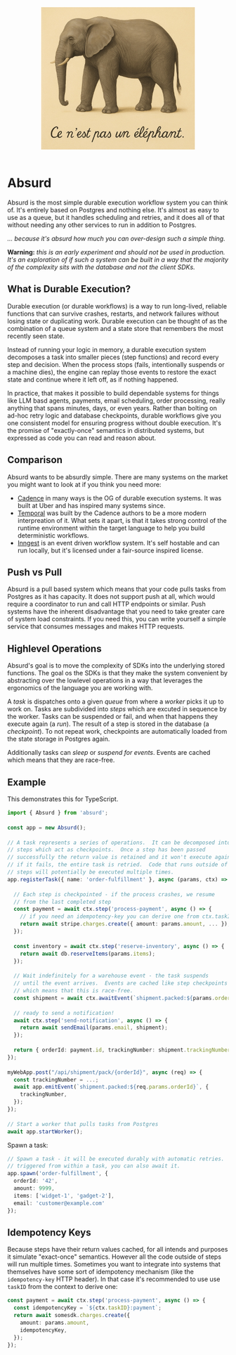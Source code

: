 <div style="text-align: center" align="center">
  <img src="logo.jpg" width="350" alt="Une photo d'un éléphant avec le titre : « Ceci n'est pas un éléphant »">
  <br><br>
</div>

# Absurd

Absurd is the most simple durable execution workflow system you can think of.
It's entirely based on Postgres and nothing else.  It's almost as easy to use as
a queue, but it handles scheduling and retries, and it does all of that without
needing any other services to run in addition to Postgres.

*… because it's absurd how much you can over-design such a simple thing.*

**Warning:** *this is an early experiment and should not be used in production.
It's an exploration of if such a system can be built in a way that the majority
of the complexity sits with the database and not the client SDKs.*

## What is Durable Execution?

Durable execution (or durable workflows) is a way to run long-lived, reliable
functions that can survive crashes, restarts, and network failures without losing
state or duplicating work.  Durable execution can be thought of as the combination
of a queue system and a state store that remembers the most recently seen state.

Instead of running your logic in memory, a durable execution system decomposes
a task into smaller pieces (step functions) and record every step and decision.
When the process stops (fails, intentionally suspends or a machine dies), the
engine can replay those events to restore the exact state and continue where it
left off, as if nothing happened.

In practice, that makes it possible to build dependable systems for things like
LLM basd agents, payments, email scheduling, order processing, really anything
that spans minutes, days, or even years.  Rather than bolting on ad-hoc retry
logic and database checkpoints, durable workflows give you one consistent model
for ensuring progress without double execution.  It's the promise of
"exactly-once" semantics in distributed systems, but expressed as code you can
read and reason about.

## Comparison

Absurd wants to be absurdly simple.  There are many systems on the market you
might want to look at if you think you need more:

* [Cadence](https://github.com/cadence-workflow/cadence) in many ways is the
  OG of durable execution systems.  It was built at Uber and has inspired many
  systems since.
* [Temporal](https://temporal.io/) was built by the Cadence authors to be a
  more modern interpreation of it.  What sets it apart, is that it takes strong
  control of the runtime environment within the target language to help you build
  deterministic workflows.
* [Inngest](https://www.inngest.com/) is an event driven workflow system.  It's
  self hostable and can run locally, but it's licensed under a fair-source
  inspired license.

## Push vs Pull

Absurd is a pull based system which means that your code pulls tasks from
Postgres as it has capacity.  It does not support push at all, which would
require a coordinator to run and call HTTP endpoints or similar.  Push systems
have the inherent disadvantage that you need to take greater care of system load
constraints.  If you need this, you can write yourself a simple service that
consumes messages and makes HTTP requests.

## Highlevel Operations

Absurd's goal is to move the complexity of SDKs into the underlying stored
functions.  The goal os the SDKs is that they make the system convenient by
abstracting over the lowlevel operations in a way that leverages the ergonomics
of the language you are working with.

A *task* is dispatches onto a given *queue* from where a *worker* picks it up
to work on.  Tasks are subdivided into *steps* which are excuted in sequence
by the worker.  Tasks can be suspended or fail, and when that happens they
execute again (a *run*).  The result of a step is stored in the database (a
*checkpoint*).  To not repeat work, checkpoints are automatically loaded from
the state storage in Postgres again.

Additionally tasks can *sleep* or *suspend for events*.  Events are cached
which means that they are race-free.

## Example

This demonstrates this for TypeScript.

```typescript
import { Absurd } from 'absurd';

const app = new Absurd();

// A task represents a series of operations.  It can be decomposed into
// steps which act as checkpoints.  Once a step has been passed
// successfully the return value is retained and it won't execute again.
// if it fails, the entire task is retried.  Code that runs outside of
// steps will potentially be executed multiple times.
app.registerTask({ name: 'order-fulfillment' }, async (params, ctx) => {

  // Each step is checkpointed - if the process crashes, we resume
  // from the last completed step
  const payment = await ctx.step('process-payment', async () => {
    // if you need an idempotency-key you can derive one from ctx.taskID.
    return await stripe.charges.create({ amount: params.amount, ... });
  });

  const inventory = await ctx.step('reserve-inventory', async () => {
    return await db.reserveItems(params.items);
  });

  // Wait indefinitely for a warehouse event - the task suspends
  // until the event arrives.  Events are cached like step checkpoints
  // which means that this is race-free.
  const shipment = await ctx.awaitEvent(`shipment.packed:${params.orderId}`);

  // ready to send a notification!
  await ctx.step('send-notification', async () => {
    return await sendEmail(params.email, shipment);
  });

  return { orderId: payment.id, trackingNumber: shipment.trackingNumber };
});

myWebApp.post("/api/shipment/pack/{orderId}", async (req) => {
  const trackingNumber = ...;
  await app.emitEvent(`shipment.packed:${req.params.orderId}`, {
    trackingNumber,
  });
});

// Start a worker that pulls tasks from Postgres
await app.startWorker();
```

Spawn a task:

```typescript
// Spawn a task - it will be executed durably with automatic retries.  If
// triggered from within a task, you can also await it.
app.spawn('order-fulfillment', {
  orderId: '42',
  amount: 9999,
  items: ['widget-1', 'gadget-2'],
  email: 'customer@example.com'
});
```

## Idempotency Keys

Because steps have their return values cached, for all intends and purposes
it simulate "exact-once" semantics.  However all the code outside of steps
will run multiple times.  Sometimes you want to integrate into systems that
themselves have some sort of idempotency mechanism (like the `idempotency-key`
HTTP header).  In that case it's recommended to use use `taskID` from the
context to derive one:

```typescript
const payment = await ctx.step('process-payment', async () => {
  const idempotencyKey = `${ctx.taskID}:payment`;
  return await somesdk.charges.create({
    amount: params.amount,
    idempotencyKey,
  });
});
```